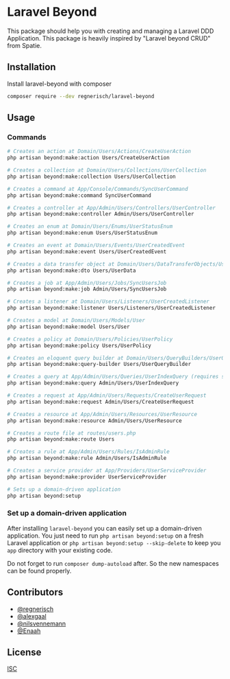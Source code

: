 # Laravel Beyond

This package should help you with creating and managing a Laravel DDD Application. 
This package is heavily inspired by "Laravel beyond CRUD" from Spatie.

## Installation

Install laravel-beyond with composer

```bash
composer require --dev regnerisch/laravel-beyond
```

## Usage

### Commands
```bash
# Creates an action at Domain/Users/Actions/CreateUserAction
php artisan beyond:make:action Users/CreateUserAction

# Creates a collection at Domain/Users/Collections/UserCollection
php artisan beyond:make:collection Users/UserCollection

# Creates a command at App/Console/Commands/SyncUserCommand
php artisan beyond:make:command SyncUserCommand

# Creates a controller at App/Admin/Users/Controllers/UserController
php artisan beyond:make:controller Admin/Users/UserController

# Creates an enum at Domain/Users/Enums/UserStatusEnum
php artisan beyond:make:enum Users/UserStatusEnum

# Creates an event at Domain/Users/Events/UserCreatedEvent
php artisan beyond:make:event Users/UserCreatedEvent

# Creates a data transfer object at Domain/Users/DataTransferObjects/UserData (requires spatie/data-transfer-object)
php artisan beyond:make:dto Users/UserData

# Creates a job at App/Admin/Users/Jobs/SyncUsersJob
php artisan beyond:make:job Admin/Users/SyncUsersJob

# Creates a listener at Domain/Users/Listeners/UserCreatedListener
php artisan beyond:make:listener Users/Listeners/UserCreatedListener

# Creates a model at Domain/Users/Models/User
php artisan beyond:make:model Users/User

# Creates a policy at Domain/Users/Policies/UserPolicy
php artisan beyond:make:policy Users/UserPolicy

# Creates an eloquent query builder at Domain/Users/QueryBuilders/UserQueryBuilder
php artisan beyond:make:query-builder Users/UserQueryBuilder

# Creates a query at App/Admin/Users/Queries/UserIndexQuery (requires spatie/laravel-query-builder)
php artisan beyond:make:query Admin/Users/UserIndexQuery

# Creates a request at App/Admin/Users/Requests/CreateUserRequest
php artisan beyond:make:request Admin/Users/CreateUserRequest

# Creates a resource at App/Admin/Users/Resources/UserResource
php artisan beyond:make:resource Admin/Users/UserResource

# Creates a route file at routes/users.php
php artisan beyond:make:route Users

# Creates a rule at App/Admin/Users/Rules/IsAdminRule
php artisan beyond:make:rule Admin/Users/IsAdminRule

# Creates a service provider at App/Providers/UserServiceProvider
php artisan beyond:make:provider UserServiceProvider

# Sets up a domain-driven application
php artisan beyond:setup
```

### Set up a domain-driven application
After installing `laravel-beyond` you can easily set up a domain-driven application. 
You just need to run `php artisan beyond:setup` on a fresh Laravel application or 
`php artisan beyond:setup --skip-delete` to keep you `app` directory with your existing
code. 

Do not forget to run `composer dump-autoload` after. So the new namespaces can be found properly.

## Contributors

- [@regnerisch](https://github.com/regnerisch)
- [@alexgaal](https://github.com/alexgaal)
- [@nilsvennemann](https://github.com/nilsvennemann)
- [@Enaah](https://github.com/Enaah)

## License

[ISC](LICENSE.md)
